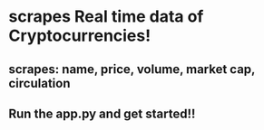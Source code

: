 # scrapes Real time data of Cryptocurrencies!
## scrapes: name, price, volume, market cap, circulation
## Run the app.py and get started!!
